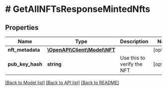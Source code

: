 # # GetAllNFTsResponseMintedNfts

## Properties

Name | Type | Description | Notes
------------ | ------------- | ------------- | -------------
**nft_metadata** | [**\OpenAPI\Client\Model\NFT**](NFT.md) |  | [optional]
**pub_key_hash** | **string** | Use this to verify the NFT | [optional]

[[Back to Model list]](../../README.md#models) [[Back to API list]](../../README.md#endpoints) [[Back to README]](../../README.md)
